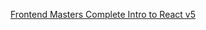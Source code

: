 [Frontend Masters Complete Intro to React v5](https://github.com/btholt/complete-intro-to-react-v5)
